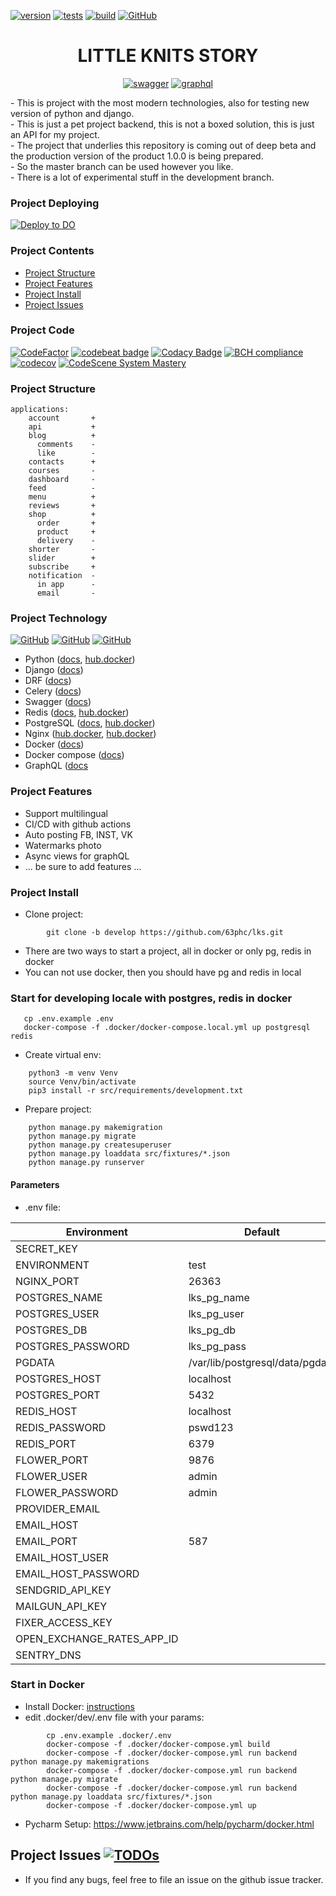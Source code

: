 [![version](https://img.shields.io/badge/version-0.3.107b-green.svg)]()
[![tests](https://github.com/63phc/lks/workflows/tests/badge.svg)](https://github.com/63phc/lks/actions?query=workflow%3Atests)
[![build](https://github.com/63phc/lks/workflows/build/badge.svg)](https://github.com/63phc/lks/actions?query=workflow%3Abuild)
[![GitHub](https://img.shields.io/github/license/mashape/apistatus.svg)](https://github.com/63phc/lks/LICENCE)
<div align="center">
    <h1>LITTLE KNITS STORY</h1>  
    
[![swagger](https://validator.swagger.io/validator?url=http://dev.backend.littleknitsstory.com/)](http://dev.backend.littleknitsstory.com/) 
[![graphql](https://badgen.net/badge/icon/graphql.beta?icon=graphql&label)](http://dev.backend.littleknitsstory.com/api/v2/)
</div>
  - This is project with the most modern technologies, also for testing new version of python and django. <br>
  - This is just a pet project backend, this is not a boxed solution, this is just an API for my project. <br>
  - The project that underlies this repository is coming out of deep beta and the production version of the product 1.0.0 is being prepared. <br>
  - So the master branch can be used however you like. <br>
  - There is a lot of experimental stuff in the development branch.

### Project Deploying 
[![Deploy to DO](https://www.deploytodo.com/do-btn-blue.svg)](https://cloud.digitalocean.com/apps/new?repo=https://github.com/63phc/lks)

### Project Contents

- [Project Structure](#project-structure)
- [Project Features](#project-features)
- [Project Install](#project-install)
- [Project Issues](#project-issues)

### Project Code

[![CodeFactor](https://www.codefactor.io/repository/github/63phc/lks/badge?s=20b5db5dea700723ad3e05f5a2e0e6bb500fda65)](https://www.codefactor.io/repository/github/63phc/lks)
[![codebeat badge](https://codebeat.co/badges/8b6af8ba-2ad4-45bf-a07e-210829951461)](https://codebeat.co/projects/github-com-63phc-lks-develop)
[![Codacy Badge](https://api.codacy.com/project/badge/Grade/79d402edf48b4b8886a47f22cc7e9212)](https://app.codacy.com/manual/pavel.burns/lks)
[![BCH compliance](https://bettercodehub.com/edge/badge/63phc/lks?branch=develop)](https://bettercodehub.com/)
[![codecov](https://codecov.io/gh/63phc/lks/branch/develop/graph/badge.svg)](https://codecov.io/gh/63phc/lks)
[![CodeScene System Mastery](https://codescene.io/projects/9132/status-badges/system-mastery)](https://codescene.io/projects/9132)

### Project Structure
    applications:
        account       + 
        api           + 
        blog          +
          comments    -
          like        - 
        contacts      + 
        courses       - 
        dashboard     - 
        feed          -
        menu          + 
        reviews       + 
        shop          +
          order       +
          product     +
          delivery    -
        shorter       -
        slider        + 
        subscribe     + 
        notification  - 
          in app      - 
          email       -

### Project Technology
[![GitHub](https://badgen.net/badge/python/3.9/blue)](https://github.com/63phc/lks/blob/develop/.docker/Dockerfile#L1)
[![GitHub](https://badgen.net/badge/django/3.1/blue)](https://github.com/63phc/lks/blob/develop/src/requirements/base.txt#L3)
[![GitHub](https://img.shields.io/badge/code%20style-black-ffffff.svg)](https://github.com/psf/black)

* Python ([docs](https://www.python.org/doc/), [hub.docker](https://hub.docker.com/_/python))
* Django ([docs](https://docs.djangoproject.com/en/3.1/))
* DRF ([docs](https://www.django-rest-framework.org))
* Celery ([docs](http://www.celeryproject.org/))
* Swagger ([docs](https://swagger.io/docs/specification/about/))
* Redis ([docs](https://redis.io/documentation), [hub.docker](https://hub.docker.com/_/redis/))
* PostgreSQL ([docs](https://www.postgresql.org/docs/), [hub.docker](https://hub.docker.com/_/postgres/))
* Nginx ([hub.docker](https://docs.nginx.com/), [hub.docker](https://hub.docker.com/_/nginx/))
* Docker ([docs](https://docs.docker.com/))
* Docker compose ([docs](https://docs.docker.com/compose/reference/overview/))
* GraphQL ([docs](https://graphql.org/)

### Project Features
 - Support multilingual
 - CI/CD with github actions
 - Auto posting FB, INST, VK
 - Watermarks photo
 - Async views for graphQL
 - ... be sure to add features ...
 
 
### Project Install
- Clone project:
```
        git clone -b develop https://github.com/63phc/lks.git
```
- There are two ways to start a project, all in docker or only pg, redis in docker
- You can not use docker, then you should have pg and redis in local
 
### Start for developing locale with postgres, redis in docker

```
   cp .env.example .env
   docker-compose -f .docker/docker-compose.local.yml up postgresql redis
```
- Create virtual env:
```
    python3 -m venv Venv
    source Venv/bin/activate
    pip3 install -r src/requirements/development.txt
```

- Prepare project:
```
    python manage.py makemigration
    python manage.py migrate
    python manage.py createsuperuser
    python manage.py loaddata src/fixtures/*.json
    python manage.py runserver
```

#### Parameters

- .env file:

| Environment                | Default                        | Description                                     |
| -------------------------- | ------------------------------ | ----------------------------------------------- |
| SECRET_KEY                 |                                |                                                 |
| ENVIRONMENT                | test                           |                                                 |
| NGINX_PORT                 | 26363                          |                                                 |
| POSTGRES_NAME              | lks_pg_name                    |                                                 |
| POSTGRES_USER              | lks_pg_user                    |                                                 |
| POSTGRES_DB                | lks_pg_db                      |                                                 |
| POSTGRES_PASSWORD          | lks_pg_pass                    |                                                 |
| PGDATA                     | /var/lib/postgresql/data/pgdata|                                                 |
| POSTGRES_HOST              | localhost                      |                                                 |
| POSTGRES_PORT              | 5432                           |                                                 |
| REDIS_HOST                 | localhost                      |                                                 |
| REDIS_PASSWORD             | pswd123                        |                                                 |
| REDIS_PORT                 | 6379                           |                                                 |
| FLOWER_PORT                | 9876                           |                                                 |
| FLOWER_USER                | admin                          |                                                 |
| FLOWER_PASSWORD            | admin                          |                                                 |
| PROVIDER_EMAIL             |                                |                                                 |
| EMAIL_HOST                 |                                |                                                 |
| EMAIL_PORT                 | 587                            |                                                 |
| EMAIL_HOST_USER            |                                |                                                 |
| EMAIL_HOST_PASSWORD        |                                |                                                 |
| SENDGRID_API_KEY           |                                |                                                 |
| MAILGUN_API_KEY            |                                |                                                 |
| FIXER_ACCESS_KEY           |                                |                                                 |
| OPEN_EXCHANGE_RATES_APP_ID |                                |                                                 |
| SENTRY_DNS                 |                                |                                                 |


### Start in Docker

- Install Docker: [instructions](https://docs.docker.com/install/linux/docker-ce/ubuntu/#supported-storage-drivers)
- edit .docker/dev/.env file with your params:
```
        cp .env.example .docker/.env
        docker-compose -f .docker/docker-compose.yml build
        docker-compose -f .docker/docker-compose.yml run backend python manage.py makemigrations
        docker-compose -f .docker/docker-compose.yml run backend python manage.py migrate
        docker-compose -f .docker/docker-compose.yml run backend python manage.py loaddata src/fixtures/*.json
        docker-compose -f .docker/docker-compose.yml up
```
- Pycharm Setup: https://www.jetbrains.com/help/pycharm/docker.html


## Project Issues [![TODOs](https://badgen.net/https/api.tickgit.com/badgen/github.com/63phc/lks)](https://www.tickgit.com/browse?repo=github.com/63phc/lks)
 - If you find any bugs, feel free to file an issue on the github issue tracker.